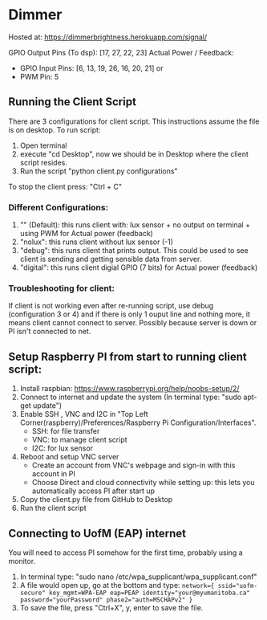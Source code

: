 # Dimmer

Hosted at: https://dimmerbrightness.herokuapp.com/signal/

GPIO Output Pins (To dsp): [17, 27, 22, 23]
Actual Power / Feedback:
- GPIO Input Pins: [6, 13, 19, 26, 16, 20, 21]
    or
- PWM Pin: 5

## Running the Client Script
There are 3 configurations for client script. This instructions assume the file is on desktop.
To run script: 
1. Open terminal 
2. execute "cd Desktop", now we should be in Desktop where the client script resides. 
3. Run the script "python client.py configurations"

To stop the client press: "Ctrl + C"

### Different Configurations:
1. "" (Default): this runs client with:  lux sensor + no output on terminal + using PWM for Actual power (feedback)
2. "nolux": this runs client without lux sensor (-1)
3. "debug": this runs client that prints output. This could be used to see client is sending and getting sensible data from server.
4. "digital": this runs client digial GPIO (7 bits) for Actual power (feedback)

### Troubleshooting for client:
If client is not working even after re-running script, use debug (configuration 3 or 4) and if there is only 1 ouput line and nothing more, it means client cannot connect to server. Possibly because server is down or PI isn't connected to net.

## Setup Raspberry PI from start to running client script:
1. Install raspbian: https://www.raspberrypi.org/help/noobs-setup/2/
2. Connect to internet and update the system (In terminal type: "sudo apt-get update")
3. Enable SSH , VNC and I2C in "Top Left Corner(raspberry)/Preferences/Raspberry Pi Configuration/Interfaces".
    - SSH: for file transfer
    - VNC: to manage client script
    - I2C: for lux sensor
4. Reboot and setup VNC server
    - Create an account from VNC's webpage and sign-in with this account in PI
    - Choose Direct and cloud connectivity while setting up: this lets you automatically access PI after start up
5. Copy the client.py file from GitHub to Desktop
6. Run the client script

## Connecting to UofM (EAP) internet
You will need to access PI somehow for the first time, probably using a monitor.
1. In terminal type: "sudo nano /etc/wpa_supplicant/wpa_supplicant.conf"
2. A file would open up, go at the bottom and type:
`network={
  ssid="uofm-secure"
  key_mgmt=WPA-EAP
  eap=PEAP
  identity="your@myumanitoba.ca"
  password="yourPassword"
  phase2="auth=MSCHAPv2"
}`
3. To save the file, press "Ctrl+X", y, enter to save the file.
